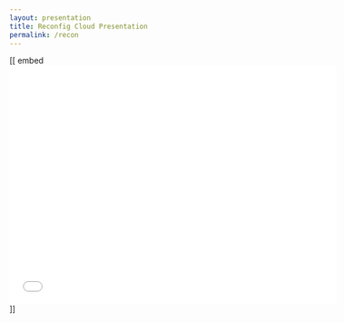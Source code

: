 ```yaml
---
layout: presentation
title: Reconfig Cloud Presentation
permalink: /recon
---
```



[[ embed<iframe src="//slides.com/sumitjoshi/deck-2/embed" width="576" height="420" scrolling="no" frameborder="0" webkitallowfullscreen mozallowfullscreen > unwantedtext </iframe> ]]
